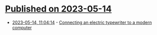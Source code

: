 # [Published on 2023-05-14](index.md)

* [2023-05-14, 11:04:14](https://lobste.rs/s/aqijo6/connecting_electric_typewriter_modern) - [Connecting an electric typewriter to a modern computer](https://jbb.ghsq.ga/2022/03/12/electric-typewriter.html)
